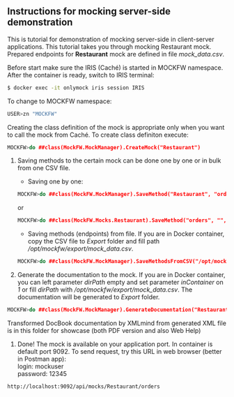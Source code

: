 ## Instructions for mocking server-side demonstration
This is tutorial for demonstration of mocking server-side in client-server applications. This tutorial takes you through mocking Restaurant mock. Prepared endpoints for **Restaurant** mock are defined in file *mock_data.csv*. 

Before start make sure the IRIS (Caché) is started in MOCKFW namespace. After the container is ready, switch to IRIS terminal:
```sh
$ docker exec -it onlymock iris session IRIS
```
To change to MOCKFW namespace:
```c++
USER>zn "MOCKFW"
```

Creating the class definition of the mock is appropriate only when you want to call the mock from Caché. To create class definiton execute:
```c++
MOCKFW>do ##class(MockFW.MockManager).CreateMock("Restaurant")
```


1) Saving methods to the certain mock can be done one by one or in bulk from one CSV file.
   * Saving one by one:
    ```c++
    MOCKFW>do ##class(MockFW.MockManager).SaveMethod("Restaurant", "orders", "", "{""Orders"":[{""id"":1},{""id"":2},{""id"":4},{""id"":5}]}", "GET", 200, 0, 1)
    ```
    or
    ```c++
    MOCKFW>do ##class(MockFW.Mocks.Restaurant).SaveMethod("orders", "", "{""Orders"":[{""id"":1},{""id"":2},{""id"":4},{""id"":5}]}")
    ```
   * Saving methods (endpoints) from file. If you are in Docker container, copy the CSV file to *Export* folder and fill path */opt/mockfw/export/mock_data.csv*.
    ```c++
    MOCKFW>do ##class(MockFW.MockManager).SaveMethodsFromCSV("/opt/mockfw/export/mock_data.csv")
    ```


2) Generate the documentation to the mock. If you are in Docker container, you can left parameter *dirPath* empty and set parameter *inContainer* on *1* or fill *dirPath* with */opt/mockfw/export/mock_data.csv*. The documentation will be generated to *Export* folder.
```c++
MOCKFW>do ##class(MockFW.MockManager).GenerateDocumentation("Restaurant", "", 1)
```
Transformed DocBook documentation by XMLmind from generated XML file is in this folder for showcase (both PDF version and also Web Help)

1) Done! The mock is available on your application port. In container is default port 9092. To send request, try this URL in web browser (better in Postman app):  
login: mockuser  
password: 12345  
```
http://localhost:9092/api/mocks/Restaurant/orders
```
